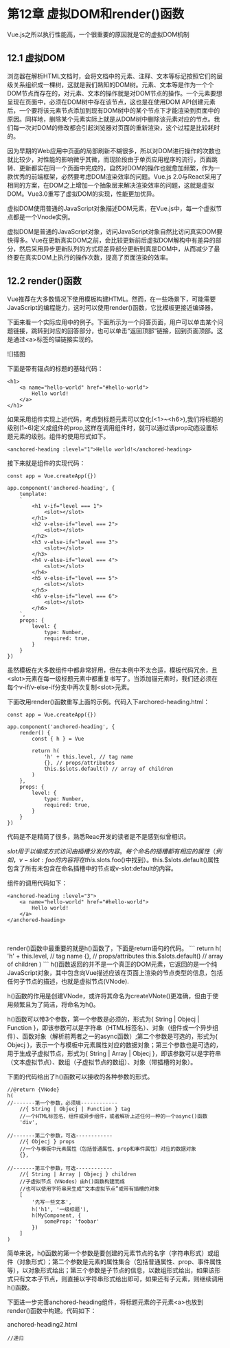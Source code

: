 # 第12章 虚拟DOM和render()函数

Vue.js之所以执行性能高，一个很重要的原因就是它的虚拟DOM机制

## 12.1 虚拟DOM

浏览器在解析HTML文档时，会将文档中的元素、注释、文本等标记按照它们的层级关系组织成一棵树，这就是我们熟知的DOM树。元素、文本等是作为一个个DOM节点而存在的，对元素、文本的操作就是对DOM节点的操作。一个元素要想呈现在页面中，必须在DOM树中存在该节点，这也是在使用DOM API创建元素后，一个要将该元素节点添加到现有DOM树中的某个节点下才能渲染到页面中的原因。同样地，删除某个元素实际上就是从DOM树中删除该元素对应的节点。我们每一次对DOM的修改都会引起浏览器对页面的重新渲染，这个过程是比较耗时的。

因为早期的Web应用中页面的局部刷新不糊很多，所以对DOM进行操作的次数也就比较少，对性能的影响微乎其微，而现阶段由于单页应用程序的流行，页面跳转、更新都实在同一个页面中完成的，自然对DOM的操作也就愈加频繁，作为一款优秀的前端框架，必然要考虑DOM渲染效率的问题。Vue.js 2.0与React采用了相同的方案，在DOM之上增加一个抽象层来解决渲染效率的问题，这就是虚拟DOM。Vue3.0重写了虚拟DOM的实现，性能更加优异。

虚拟DOM使用普通的JavaScript对象描述DOM元素，在Vue.js中，每一个虚拟节点都是一个Vnode实例。

虚拟DOM是普通的JavaScript对象，访问JavaScript对象自然比访问真实DOM要快得多。Vue在更新真实DOM之前，会比较更新前后虚拟DOM解构中有差异的部分，然后采用异步更新队列的方式将差异部分更新到真是DOM中，从而减少了最终要在真实DOM上执行的操作次数，提高了页面渲染的效率。

## 12.2 render()函数

Vue推荐在大多数情况下使用模板构建HTML。然而，在一些场景下，可能需要JavaScript的编程能力，这时可以使用render()函数，它比模板更接近编译器。

下面来看一个实际应用中的例子。下面所示为一个问答页面，用户可以单击某个问题链接，跳转到对应的回答部分，也可以单击“返回顶部”链接，回到页面顶部。这是通过\<a\>标签的锚链接实现的。

![]插图

下面是带有锚点的标题的基础代码：
```
<h1>
    <a name="hello-world" href="#hello-world">
        Hello world!
    </a>
</h1>
```
如果采用组件实现上述代码，考虑到标题元素可以变化(\<1\>~\<h6\>),我们将标题的级别(1~6)定义成组件的prop,这样在调用组件时，就可以通过该prop动态设置标题元素的级别。组件的使用形式如下。
```
<anchored-heading :level="1">Hello world!</anchored-heading>
```
接下来就是组件的实现代码：
```
const app = Vue.createApp({})

app.component('anchored-heading', {
    template: 
    `
        <h1 v-if="level === 1">
            <slot></slot>
        </h1>
        <h2 v-else-if="level === 2">
            <slot></slot>
        </h2>
        <h3 v-else-if="level === 3">
            <slot></slot>
        </h3>
        <h4 v-else-if="level === 4">
            <slot></slot>
        </h4>
        <h5 v-else-if="level === 5">
            <slot></slot>
        </h5>
        <h6 v-else-if="level === 6">
            <slot></slot>
        </h6>
    `,
    props: {
        level: {
            type: Number,
            required: true,
        }
    }
})
```
虽然模板在大多数组件中都非常好用，但在本例中不太合适，模板代码冗余，且\<slot\>元素在每一级标题元素中都重复书写了。当添加锚元素时，我们还必须在每个v-if/v-else-if分支中再次复制\<slot\>元素。

下面改用render()函数重写上面的示例。代码入下archored-heading.html：
```
const app = Vue.createApp({})

app.component('anchored-heading', {
    render() {
        const { h } = Vue

        return h(
            'h' + this.level, // tag name
            {}, // props/attributes
            this.$slots.default() // array of children
        )
    },
    props: {
        level: {
            type: Number,
            required: true,
        }
    }
})
```
代码是不是精简了很多，熟悉Reac开发的读者是不是感到似曾相识。

$slot用于以编成方式访问由插槽分发的内容。每个命名的插槽都有相应的属性（例如，v-slot:foo的内容将在this.$slots.foo()中找到）。this.$slots.default()属性包含了所有未包含在命名插槽中的节点或v-slot:default的内容。

组件的调用代码如下：
```
<anchored-heading :level="3">
    <a name="hello-world" href="#hello-world">
        Hello world!
    </a>
</anchored-heading>
```

<br>
<br>
render()函数中最重要的就是h()函数了，下面是return语句的代码。
```
return h(
    'h' + this.level, // tag name
    {}, // props/attributes
    this.$slots.default() // array of children
)
```
h()函数返回的并不是一个真正的DOM元素，它返回的是一个纯JavaScript对象，其中包含向Vue描述应该在页面上渲染的节点类型的信息，包括任何子节点的描述，也就是虚拟节点(VNode).

h()函数的作用是创建VNode，或许将其命名为createVNote()更准确，但由于使用频繁且为了简洁，将命名为h()。

h()函数可以带3个参数，第一个参数是必须的，形式为{ String | Objecj | Function }，即该参数可以是字符串（HTML标签名）、对象（组件或一个异步组件）、函数对象（解析前两者之一的async函数）;第二个参数是可选的，形式为{ Objecj }，表示一个与模板中元素属性对应的数据对象；第三个参数也是可选的，用于生成子虚拟节点，形式为{ String | Array | Objecj }，即该参数可以是字符串（文本虚拟节点）、数组（子虚拟节点的数组）、对象（带插槽的对象）。

下面的代码给出了h()函数可以接收的各种参数的形式。
```
//@return {VNode}
h(
//-------第一个参数，必须填------------
    //{ String | Objecj | Function } tag
    //一个HTML标签名、组件或异步组件，或者解析上述任何一种的一个async()函数
    'div',

//-------第二个参数，可选------------
    //{ Objecj } props
    //一个与模板中元素属性（包括普通属性、prop和事件属性）对应的数据对象
    {},

//-------第三个参数，可选------------
    //{ String | Array | Objecj } children
    //子虚拟节点（VNodes）由h()函数构建而成
    //也可以使用字符串来生成“文本虚拟节点”或带有插槽的对象
    [
        '先写一些文本',
        h('h1', '一级标题'),
        h(MyComponent, {
            someProp: 'foobar'
        })
    ]
)
```
简单来说，h()函数的第一个参数是要创建的元素节点的名字（字符串形式）或组件（对象形式）；第二个参数是元素的属性集合（包括普通属性、prop、事件属性等），以对象形式给出；第三个参数是子节点的信息，以数组形式给出，如果该形式只有文本子节点，则直接以字符串形式给出即可，如果还有子元素，则继续调用h()函数。

下面进一步完善anchored-heading组件，将标题元素的子元素\<a\>也放到render()函数中构建。代码如下：

anchored-heading2.html
```
//递归
```